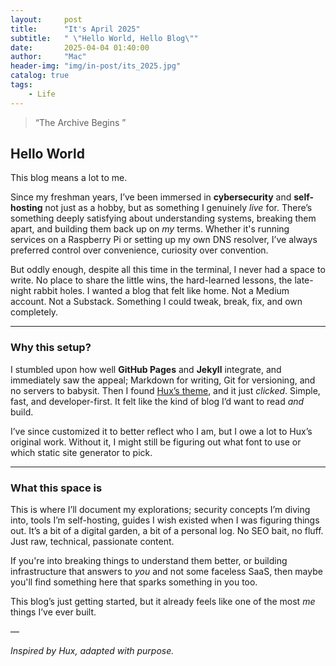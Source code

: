 ```yaml
---
layout:     post
title:      "It's April 2025"
subtitle:   " \"Hello World, Hello Blog\""
date:       2025-04-04 01:40:00
author:     "Mac"
header-img: "img/in-post/its_2025.jpg"
catalog: true
tags:
    - Life
---
```


> “The Archive Begins ”


## Hello World

This blog means a lot to me.

Since my freshman years, I’ve been immersed in **cybersecurity** and **self-hosting** not just as a hobby, but as something I genuinely *live* for. There’s something deeply satisfying about understanding systems, breaking them apart, and building them back up on *my* terms. Whether it's running services on a Raspberry Pi or setting up my own DNS resolver, I’ve always preferred control over convenience, curiosity over convention.

But oddly enough, despite all this time in the terminal, I never had a space to write. No place to share the little wins, the hard-learned lessons, the late-night rabbit holes. I wanted a blog that felt like home. Not a Medium account. Not a Substack. Something I could tweak, break, fix, and own completely.

---

### Why this setup?

I stumbled upon how well **GitHub Pages** and **Jekyll** integrate, and immediately saw the appeal; Markdown for writing, Git for versioning, and no servers to babysit. Then I found [Hux’s theme](https://github.com/huxpro/huxpro.github.io), and it just *clicked*. Simple, fast, and developer-first. It felt like the kind of blog I’d want to read *and* build.

I’ve since customized it to better reflect who I am, but I owe a lot to Hux’s original work. Without it, I might still be figuring out what font to use or which static site generator to pick.

---

### What this space is

This is where I’ll document my explorations; security concepts I’m diving into, tools I’m self-hosting, guides I wish existed when I was figuring things out. It’s a bit of a digital garden, a bit of a personal log. No SEO bait, no fluff. Just raw, technical, passionate content.

If you're into breaking things to understand them better, or building infrastructure that answers to *you* and not some faceless SaaS, then maybe you'll find something here that sparks something in you too.

This blog’s just getting started, but it already feels like one of the most *me* things I’ve ever built.

—

*Inspired by Hux, adapted with purpose.*

